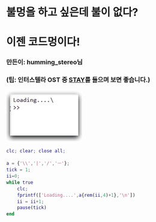 # 불멍을 하고 싶은데 불이 없다?
# 이젠 코드멍이다!
### 만든이: humming_stereo님
### (팁: 인터스텔라 OST 중 [STAY](https://www.youtube.com/watch?v=j23SO29LNWE)를 들으며 보면 좋습니다.)

![](https://github.com/keizikang/MATLAB/blob/main/codemung/codemung.gif?raw=true)


```matlab
clc; clear; close all;

a = {'\\','|','/','ㅡ'};
tick = 1;
ii=0;
while true
    clc;
    fprintf(['Loading....',a{rem(ii,4)+1},'\n'])
    ii = ii+1;
    pause(tick)
end
```
